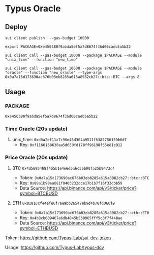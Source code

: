 # Typus Oracle

## Deploy

`sui client publish  --gas-budget 10000`

`export PACKAGE=0xe450380f9abda5ef5a7d8674f36d60caeb5a5b22`

`sui client call --gas-budget 10000 --package $PACKAGE --module "unix_time" --function "new_time"`

`sui client call --gas-budget 10000 --package $PACKAGE --module "oracle" --function "new_oracle" --type-args  0x0a7a15d173690ac676b03eb8285a615a8982cb27::btc::BTC --args 8`

## Usage

### PACKAGE
`0xe450380f9abda5ef5a7d8674f36d60caeb5a5b22`

### Time Oracle (20s update)

1. unix_time: `0xd0a2ef11a7c96e46d304a9511f6382756150b6d7`
   * Key: `0xf1166158630aa5d650fd178ff96190f55e81c912`

### Price Oracle (20s update)

1. BTC `0x4d5695468f455b1e4e6e5a6c55b90fa25b9473c4`
    * Token: `0x0a7a15d173690ac676b03eb8285a615a8982cb27::btc::BTC`
    * Key: `0x89a1b98ea081f0403232dce17b1b7f16f33dbb59`
    * Data Source: https://api.binance.com/api/v3/ticker/price?symbol=BTCBUSD 


2. ETH `0x81810cfe4efe6f7ae9bb26547eb9d4b76fd066f9`
    * Token: `0x0a7a15d173690ac676b03eb8285a615a8982cb27::eth::ETH`
    * Key: `0x4b8cb609467a6db4045b530965fff5c3f7f448ae`
    * Data Source: https://api.binance.com/api/v3/ticker/price?symbol=ETHBUSD 

Token: https://github.com/Typus-Lab/sui-dev-token

Usage: https://github.com/Typus-Lab/typus-dov

<!-- ## Supra Oracle
https://supraoracles.com

`sui client call --gas-budget 10000 --package $PACKAGE --module "supra" --function "retrieve_price" --args 0xc40820e20346809f11f0bd04e954792f897a84d0 btc_usdt` -->
